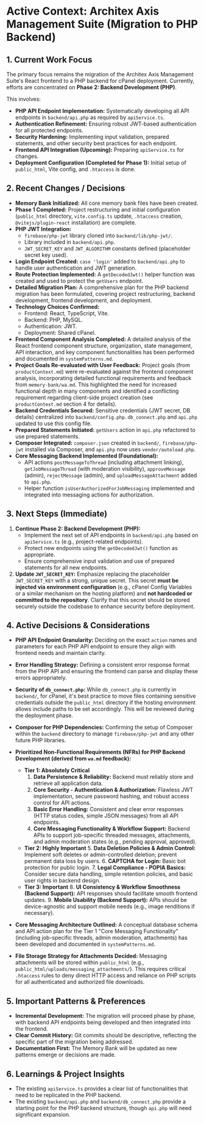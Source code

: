 # Active Context: Architex Axis Management Suite (Migration to PHP Backend)

## 1. Current Work Focus

The primary focus remains the migration of the Architex Axis Management Suite's React frontend to a PHP backend for cPanel deployment. Currently, efforts are concentrated on **Phase 2: Backend Development (PHP)**.

This involves:
*   **PHP API Endpoint Implementation:** Systematically developing all API endpoints in `backend/api.php` as required by `apiService.ts`.
*   **Authentication Refinement:** Ensuring robust JWT-based authentication for all protected endpoints.
*   **Security Hardening:** Implementing input validation, prepared statements, and other security best practices for each endpoint.
*   **Frontend API Integration (Upcoming):** Preparing `apiService.ts` for changes.
*   **Deployment Configuration (Completed for Phase 1):** Initial setup of `public_html`, Vite config, and `.htaccess` is done.

## 2. Recent Changes / Decisions

*   **Memory Bank Initialized:** All core memory bank files have been created.
*   **Phase 1 Completed:** Project restructuring and initial configuration (`public_html` directory, `vite.config.ts` update, `.htaccess` creation, `@vitejs/plugin-react` installation) are complete.
*   **PHP JWT Integration:**
    *   `firebase/php-jwt` library cloned into `backend/lib/php-jwt/`.
    *   Library included in `backend/api.php`.
    *   `JWT_SECRET_KEY` and `JWT_ALGORITHM` constants defined (placeholder secret key used).
*   **Login Endpoint Created:** `case 'login'` added to `backend/api.php` to handle user authentication and JWT generation.
*   **Route Protection Implemented:** A `getDecodedJwt()` helper function was created and used to protect the `getUsers` endpoint.
*   **Detailed Migration Plan:** A comprehensive plan for the PHP backend migration has been formulated, covering project restructuring, backend development, frontend development, and deployment.
*   **Technology Choices Confirmed:**
    *   Frontend: React, TypeScript, Vite.
    *   Backend: PHP, MySQL.
    *   Authentication: JWT.
    *   Deployment: Shared cPanel.
*   **Frontend Component Analysis Completed:** A detailed analysis of the React frontend component structure, organization, state management, API interaction, and key component functionalities has been performed and documented in `systemPatterns.md`.
*   **Project Goals Re-evaluated with User Feedback:** Project goals (from `productContext.md`) were re-evaluated against the frontend component analysis, incorporating detailed functional requirements and feedback from `memory-bank/wa.md`. This highlighted the need for increased functional depth in many components and identified a conflicting requirement regarding client-side project creation (see `productContext.md` section 4 for details).
*   **Backend Credentials Secured:** Sensitive credentials (JWT secret, DB details) centralized into `backend/config.php`. `db_connect.php` and `api.php` updated to use this config file.
*   **Prepared Statements Initiated:** `getUsers` action in `api.php` refactored to use prepared statements.
*   **Composer Integrated:** `composer.json` created in `backend/`, `firebase/php-jwt` installed via Composer, and `api.php` now uses `vendor/autoload.php`.
*   **Core Messaging Backend Implemented (Foundational):**
    *   API actions `postMessageToThread` (including attachment linking), `getJobMessageThread` (with moderation visibility), `approveMessage` (admin), `rejectMessage` (admin), and `uploadMessageAttachment` added to `api.php`.
    *   Helper function `isUserAuthorizedForJobMessaging` implemented and integrated into messaging actions for authorization.

## 3. Next Steps (Immediate)

1.  **Continue Phase 2: Backend Development (PHP):**
    *   Implement the next set of API endpoints in `backend/api.php` based on `apiService.ts` (e.g., project-related endpoints).
    *   Protect new endpoints using the `getDecodedJwt()` function as appropriate.
    *   Ensure comprehensive input validation and use of prepared statements for all new endpoints.
2.  **Update `JWT_SECRET_KEY`:** Emphasize replacing the placeholder `JWT_SECRET_KEY` with a strong, unique secret. This secret **must be injected via environment configuration** (e.g., cPanel Config Variables or a similar mechanism on the hosting platform) and **not hardcoded or committed to the repository**. Clarify that this secret should be stored securely outside the codebase to enhance security before deployment.

## 4. Active Decisions & Considerations

*   **PHP API Endpoint Granularity:** Deciding on the exact `action` names and parameters for each PHP API endpoint to ensure they align with frontend needs and maintain clarity.
*   **Error Handling Strategy:** Defining a consistent error response format from the PHP API and ensuring the frontend can parse and display these errors appropriately.
*   **Security of `db_connect.php`:** While `db_connect.php` is currently in `backend/`, for cPanel, it's best practice to move files containing sensitive credentials outside the `public_html` directory if the hosting environment allows include paths to be set accordingly. This will be reviewed during the deployment phase.
*   **Composer for PHP Dependencies:** Confirming the setup of Composer within the `backend` directory to manage `firebase/php-jwt` and any other future PHP libraries.
*   **Prioritized Non-Functional Requirements (NFRs) for PHP Backend Development (derived from `wa.md` feedback):**
    *   **Tier 1: Absolutely Critical**
        1.  **Data Persistence & Reliability:** Backend must reliably store and retrieve all application data.
        2.  **Core Security - Authentication & Authorization:** Flawless JWT implementation, secure password hashing, and robust access control for API actions.
        3.  **Basic Error Handling:** Consistent and clear error responses (HTTP status codes, simple JSON messages) from all API endpoints.
        4.  **Core Messaging Functionality & Workflow Support:** Backend APIs to support job-specific threaded messages, attachments, and admin moderation states (e.g., pending approval, approved).
    *   **Tier 2: Highly Important**
        5.  **Data Deletion Policies & Admin Control:** Implement soft deletes or admin-controlled deletion; prevent permanent data loss by users.
        6.  **CAPTCHA for Login:** Basic bot protection for public login.
        7.  **Legal Compliance - POPIA Basics:** Consider secure data handling, simple retention policies, and basic user rights in backend design.
    *   **Tier 3: Important**
        8.  **UI Consistency & Workflow Smoothness (Backend Support):** API responses should facilitate smooth frontend updates.
        9.  **Mobile Usability (Backend Support):** APIs should be device-agnostic and support mobile needs (e.g., image renditions if necessary).

*   **Core Messaging Architecture Outlined:** A conceptual database schema and API action plan for the Tier 1 "Core Messaging Functionality" (including job-specific threads, admin moderation, attachments) has been developed and documented in `systemPatterns.md`.
*   **File Storage Strategy for Attachments Decided:** Messaging attachments will be stored within `public_html` (e.g., `public_html/uploads/messaging_attachments/`). This requires critical `.htaccess` rules to deny direct HTTP access and reliance on PHP scripts for all authenticated and authorized file downloads.
## 5. Important Patterns & Preferences

*   **Incremental Development:** The migration will proceed phase by phase, with backend API endpoints being developed and then integrated into the frontend.
*   **Clear Commit History:** Git commits should be descriptive, reflecting the specific part of the migration being addressed.
*   **Documentation First:** The Memory Bank will be updated as new patterns emerge or decisions are made.

## 6. Learnings & Project Insights

*   The existing `apiService.ts` provides a clear list of functionalities that need to be replicated in the PHP backend.
*   The existing `backend/api.php` and `backend/db_connect.php` provide a starting point for the PHP backend structure, though `api.php` will need significant expansion.
